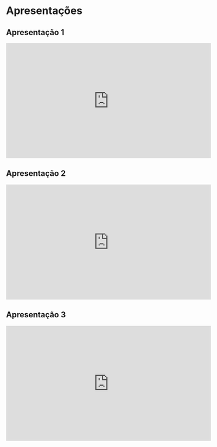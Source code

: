 # Apresentações

## Apresentação 1

<iframe width="560" height="315" src="https://www.youtube.com/embed/Hmng8z5y8vA" frameborder="0" allow="accelerometer; autoplay; clipboard-write; encrypted-media; gyroscope; picture-in-picture" allowfullscreen></iframe>

## Apresentação 2

<iframe width="560" height="315" src="https://www.youtube.com/embed/a8OFz89nt_Y" frameborder="0" allow="accelerometer; autoplay; clipboard-write; encrypted-media; gyroscope; picture-in-picture" allowfullscreen></iframe>


## Apresentação 3

<iframe width="560" height="315" src="https://www.youtube.com/embed/8nqi64Fv4to" frameborder="0" allow="accelerometer; autoplay; clipboard-write; encrypted-media; gyroscope; picture-in-picture" allowfullscreen></iframe>
